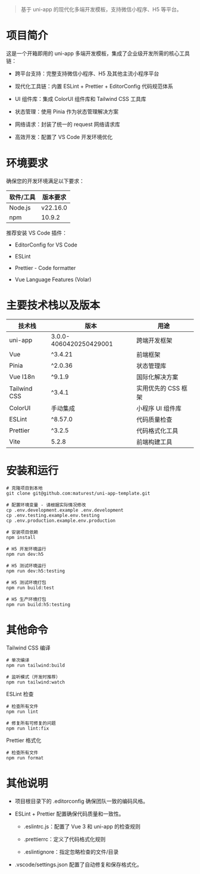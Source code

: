 > 基于 uni-app 的现代化多端开发模板，支持微信小程序、H5 等平台。

# 项目简介

这是一个开箱即用的 uni-app 多端开发模板，集成了企业级开发所需的核心工具链：

- 跨平台支持：完整支持微信小程序、H5 及其他主流小程序平台

- 现代化工具链：内置 ESLint + Prettier + EditorConfig 代码规范体系

- UI 组件库：集成 ColorUI 组件库和 Tailwind CSS 工具库

- 状态管理：使用 Pinia 作为状态管理解决方案

- 网络请求：封装了统一的 request 网络请求库

- 高效开发：配置了 VS Code 开发环境优化

# 环境要求
确保您的开发环境满足以下要求：

|软件/工具|	版本要求|
|--|--|
|Node.js|	v22.16.0|
|npm|	10.9.2|

推荐安装 VS Code 插件：

- EditorConfig for VS Code

- ESLint

- Prettier - Code formatter

- Vue Language Features (Volar)


# 主要技术栈以及版本

| 技术栈 | 版本 | 用途|
| --- | --- |---|
| uni-app | 3.0.0-4060420250429001 | 跨端开发框架 |
| Vue | ^3.4.21 | 前端框架 |
| Pinia | ^2.0.36 | 状态管理库 |
| Vue I18n | ^9.1.9 | 国际化解决方案 |
| Tailwind CSS | ^3.4.1 | 实用优先的 CSS 框架 |
| ColorUI | 手动集成 | 小程序 UI 组件库 |
| ESLint | ^8.57.0 | 代码质量检查 |
| Prettier | ^3.2.5 | 代码格式化工具 |
| Vite | 5.2.8 | 前端构建工具 |

# 安装和运行

```
# 克隆项目到本地
git clone git@github.com:maturest/uni-app-template.git

# 配置环境变量 - 请根据实际情况修改
cp .env.development.example .env.development
cp .env.testing.example.env.testing
cp .env.production.example.env.production

# 安装项目依赖
npm install

# H5 开发环境运行
npm run dev:h5

# H5 测试环境运行
npm run dev:h5:testing

# H5 测试环境打包
npm run build:test

# H5 生产环境打包
npm run build:h5:testing

```

# 其他命令

Tailwind CSS 编译

```
# 单次编译
npm run tailwind:build

# 监听模式（开发时推荐）
npm run tailwind:watch
```

ESLint 检查

```
# 检查所有文件
npm run lint

# 修复所有可修复的问题
npm run lint:fix
```

Prettier 格式化

```
# 检查所有文件
npm run format
```

# 其他说明

- 项目根目录下的 .editorconfig 确保团队一致的编码风格。

- ESLint + Prettier 配置确保代码质量和一致性。
  - .eslintrc.js：配置了 Vue 3 和 uni-app 的检查规则

  - .prettierrc：定义了代码格式化规则

  - .eslintignore：指定忽略检查的文件/目录

- .vscode/settings.json 配置了自动修复和保存格式化。
